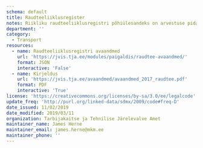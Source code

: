 ```yaml
---
schema: default
title: Raudteeliiklusregister
notes: Riikliku raudteeliiklusregistri põhiülesandeks on arvestuse pidamine raudteede ja raudteeveeremi ning vedurijuhtide, eriveeremi juhtide ja vedurijuhiabide kohta.
department: ''
category:
  - Transport
resources:
  - name: Raudteeliiklusregistri avaandmed
    url: 'https://jvis.tja.ee/modules/paigaldis/raudtee-avaandmed/'
    format: JSON
    interactive: 'False'
  - name: Kirjeldus
    url: 'https://jvis.tja.ee/avaandmed/avaandmed_2017_raudtee.pdf'
    format: PDF
    interactive: 'True'
license: 'https://creativecommons.org/licenses/by-sa/3.0/ee/legalcode'
update_freq: 'http://purl.org/linked-data/sdmx/2009/code#freq-D'
date_issued: 11/02/2019
date_modified: 2019/03/11
organization: Tarbijakaitse ja Tehnilise Järelevalve Amet
maintainer_name: James Herne
maintainer_email: james.herne@mkm.ee
maintainer_phone: ''
---
```

